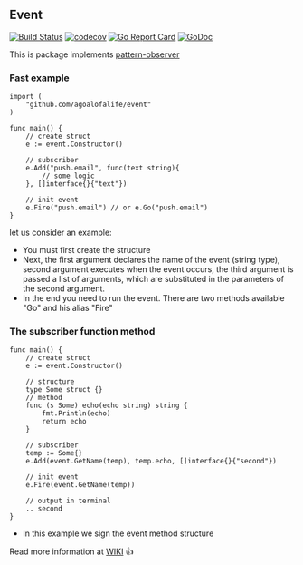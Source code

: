 

## Event
[![Build Status](https://travis-ci.org/agoalofalife/event.svg?branch=master)](https://travis-ci.org/agoalofalife/event)
[![codecov](https://codecov.io/gh/agoalofalife/event/branch/master/graph/badge.svg)](https://codecov.io/gh/agoalofalife/event)
[![Go Report Card](https://goreportcard.com/badge/github.com/agoalofalife/event)](https://goreportcard.com/report/github.com/agoalofalife/event)
[![GoDoc](http://godoc.org/github.com/agoalofalife/event?status.svg)](http://godoc.org/github.com/agoalofalife/event)

This is package implements [pattern-observer](https://en.wikipedia.org/wiki/Observer_pattern)

### Fast example

```
import (
	"github.com/agoalofalife/event"
)

func main() {
	// create struct
	e := event.Constructor()

	// subscriber 
	e.Add("push.email", func(text string){
    	// some logic 
    }, []interface{}{"text"})
    
    // init event
    e.Fire("push.email") // or e.Go("push.email")
}
```

let us consider an example:

 * You must first create the structure
 * Next, the first argument declares the name of the event (string type), second argument  executes when the event occurs, the third argument is passed a list of arguments, which are substituted in the parameters of the second argument.
 * In the end you need to run the event. There are two methods available "Go" and his alias "Fire"

### The subscriber function method

```
func main() {
	// create struct
	e := event.Constructor()
    
    // structure
    type Some struct {}
    // method
    func (s Some) echo(echo string) string {
    	fmt.Println(echo)
    	return echo
    }

	// subscriber 
    temp := Some{}
	e.Add(event.GetName(temp), temp.echo, []interface{}{"second"})
    
    // init event
    e.Fire(event.GetName(temp))
    
    // output in terminal
    .. second
}
```

* In this example we sign the event method structure

 
Read more information at  [WIKI](https://github.com/agoalofalife/event/wiki) :+1:
